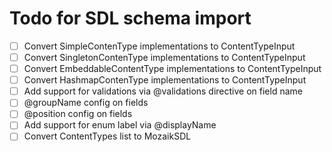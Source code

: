 # Todo for SDL schema import

- [ ] Convert SimpleContenType implementations to ContentTypeInput
- [ ] Convert SingletonContenType implementations to ContentTypeInput
- [ ] Convert EmbeddableContentType implementations to ContentTypeInput
- [ ] Convert HashmapContenType implementations to ContentTypeInput
- [ ] Add support for validations via @validations directive on field name
- [ ] @groupName config on fields
- [ ] @position config on fields
- [ ] Add support for enum label via @displayName
- [ ] Convert ContentTypes list to MozaikSDL
